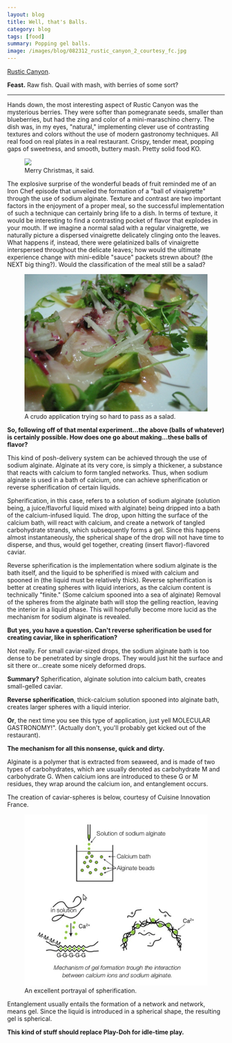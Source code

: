 ```yaml
---
layout: blog
title: Well, that's Balls. 
category: blog
tags: [food]  
summary: Popping gel balls.
image: /images/blog/082312_rustic_canyon_2_courtesy_fc.jpg
---
```


[Rustic Canyon](http://www.yelp.com/biz/rustic-canyon-santa-monica).

**Feast.** Raw fish. Quail with mash, with berries of some sort?

---

Hands down, the most interesting aspect of Rustic Canyon was the mysterious berries. They were softer than pomegranate seeds, smaller than blueberries, but had the zing and color of a mini-maraschino cherry. The dish was, in my eyes, "natural," implementing clever use of contrasting textures and colors without the use of modern gastronomy techniques. All real food on real plates in a real restaurant. Crispy, tender meat, popping gaps of sweetness, and smooth, buttery mash. Pretty solid food KO.

<figure>
    <img src="/images/blog/.jpg"></img>
    <figcaption>Merry Christmas, it said.</figcaption>
</figure>

The explosive surprise of the wonderful beads of fruit reminded me of an Iron Chef episode that unveiled the formation of a "ball of vinaigrette" through the use of sodium alginate. Texture and contrast are two important factors in the enjoyment of a proper meal, so the successful implementation of such a technique can certainly bring life to a dish. In terms of texture, it would be interesting to find a contrasting pocket of flavor that explodes in your mouth. If we imagine a normal salad with a regular vinaigrette, we naturally picture a dispersed vinaigrette delicately clinging onto the leaves. What happens if, instead, there were gelatinized balls of vinaigrette interspersed throughout the delicate leaves; how would the ultimate experience change with mini-edible "sauce" packets strewn about? (the NEXT big thing?). Would the classification of the meal still be a salad?

<figure>
    <img src="/images/blog/082312_rustic_canyon_1_courtesy_fc.jpg"></img>
    <figcaption>A crudo application trying so hard to pass as a salad.</figcaption>
</figure>

**So, following off of that mental experiment...the above (balls of whatever) is certainly possible. How does one go about making...these balls of flavor?**

This kind of posh-delivery system can be achieved through the use of sodium alginate. Alginate at its very core, is simply a thickener, a substance that reacts with calcium to form tangled networks. Thus, when sodium alginate is used in a bath of calcium, one can achieve spherification or reverse spherification of certain liquids.

Spherification, in this case, refers to a solution of sodium alginate (solution being, a juice/flavorful liquid mixed with alginate) being dripped into a bath of the calcium-infused liquid. The drop, upon hitting the surface of the calcium bath, will react with calcium, and create a network of tangled carbohydrate strands, which subsequently forms a gel. Since this happens almost instantaneously, the spherical shape of the drop will not have time to disperse, and thus, would gel together, creating (insert flavor)-flavored caviar.

Reverse spherification is the implementation where sodium alginate is the bath itself, and the liquid to be spherified is mixed with calcium and spooned in (the liquid must be relatively thick). Reverse spherification is better at creating spheres with liquid interiors, as the calcium content is technically "finite." (Some calcium spooned into a sea of alginate) Removal of the spheres from the alginate bath will stop the gelling reaction, leaving the interior in a liquid phase. This will hopefully become more lucid as the mechanism for sodium alginate is revealed.

**But yes, you have a question. Can't reverse spherification be used for creating caviar, like in spherification?** 

Not really. For small caviar-sized drops, the sodium alginate bath is too dense to be penetrated by single drops. They would just hit the surface and sit there or...create some nicely deformed drops.

**Summary?** Spherification, alginate solution into calcium bath, creates small-gelled caviar.

**Reverse spherification**, thick-calcium solution spooned into alginate bath, creates larger spheres with a liquid interior.

**Or**, the next time you see this type of application, just yell MOLECULAR GASTRONOMY!". (Actually don't, you'll probably get kicked out of the restaurant).

**The mechanism for all this nonsense, quick and dirty.**

Alginate is a polymer that is extracted from seaweed, and is made of two types of carbohydrates, which are usually denoted as carbohydrate M and carbohydrate G. When calcium ions are introduced to these G or M residues, they wrap around the calcium ion, and entanglement occurs.

The creation of caviar-spheres is below, courtesy of Cuisine Innovation France.

<figure>
    <img src="/images/blog/121812_sodium_alginate_courtesy_ci_france_fc.jpg"></img>
    <figcaption>An excellent portrayal of spherification.</figcaption>
</figure>

Entanglement usually entails the formation of a network and network, means gel. Since the liquid is introduced in a spherical shape, the resulting gel is spherical.

**This kind of stuff should replace Play-Doh for idle-time play.**
